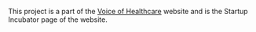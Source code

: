 This project is a part of the [Voice of Healthcare](https://voiceofhealthcare.org) website and is the Startup Incubator page of the website.
